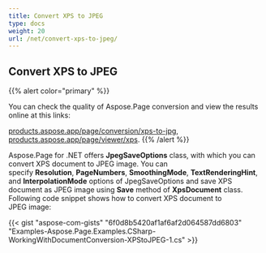 ```yaml
---
title: Convert XPS to JPEG
type: docs
weight: 20
url: /net/convert-xps-to-jpeg/
---
```


## **Convert XPS to JPEG**
{{% alert color="primary" %}} 

You can check the quality of Aspose.Page conversion and view the results online at this links:

[products.aspose.app/page/conversion/xps-to-jpg](https://products.aspose.app/page/conversion/xps-to-jpg),
[products.aspose.app/page/viewer/xps](https://products.aspose.app/page/viewer/xps). {{% /alert %}} 

Aspose.Page for .NET offers **JpegSaveOptions** class, with which you can convert XPS document to JPEG image. You can specify **Resolution**, **PageNumbers**, **SmoothingMode**, **TextRenderingHint**, and **InterpolationMode** options of JpegSaveOptions and save XPS document as JPEG image using **Save** method of **XpsDocument** class. Following code snippet shows how to convert XPS document to JPEG image:



{{< gist "aspose-com-gists" "6f0d8b5420af1af6af2d064587dd6803" "Examples-Aspose.Page.Examples.CSharp-WorkingWithDocumentConversion-XPStoJPEG-1.cs" >}}
